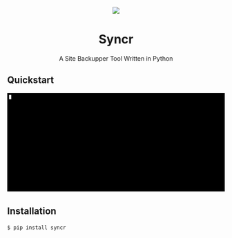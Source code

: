 <p align="center"><a href="https://github.com/saadmanrafat/syncr"><img src="https://i0.wp.com/blog.saadmanrafat.me/wp-content/uploads/2020/12/pexels-markus-spiske-2644597-scaled.jpg?resize=2048%2C1365&ssl=1" height="180"/></a></p>

<h1 align="center">Syncr</h1>
<p align="center">A Site Backupper Tool Written in Python</p>

## Quickstart
![](demo_syncr.gif)

## Installation
```
$ pip install syncr
```
